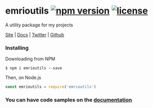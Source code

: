 # emrioutils [![npm version][version-img]][npm-package-url] [![license][license-img]][license-url]


A utility package for my projects


[Site][site-url] |
[Docs][docs-url] |
[Twitter][twitter-url] |
[Github][github-url]


### Installing

Downloading from NPM

```shell
$ npm i emrioutils --save
```

Then, on Node.js

```js
const emrioutils = require('emrioutils')
```

### You can have code samples on the [documentation][docs-url]



[npm-package-url]: https://www.npmjs.com/package/emrioutils
[docs-url]: https://github.com/TheEmrio/emrioutils/blob/master/docs/README.md
[license-url]: https://raw.githubusercontent.com/TheEmrio/emrioutils/master/LICENSE
[site-url]: https://emrio.fr/emrioutils
[twitter-url]: https://twitter.com/TheEmrio
[github-url]: https://github.com/TheEmrio/emrioutils

[version-img]: https://img.shields.io/npm/v/emrioutils.svg
[license-img]: https://img.shields.io/npm/l/emrioutils.svg
